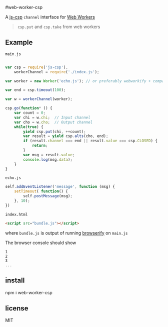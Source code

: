 #web-worker-csp

A [js-csp](https://github.com/ubolonton/js-csp) `channel` interface for [Web Workers](http://www.w3.org/TR/workers/)

>`csp.put` and `csp.take` from web workers

## Example
`main.js`

``` javascript

var csp = require('js-csp'),
    workerChannel = require('./index.js');

var worker = new Worker('echo.js'); // or preferably webworkify + compatible modified echo.js!

var end = csp.timeout(100);

var w = workerChannel(worker);

csp.go(function* () {
    var count = 0;
    var chi = w.chi;  // Input channel
    var cho = w.cho;  // Output channel
    while(true) {
        yield csp.put(chi, ++count);
        var result = yield csp.alts(cho, end);
        if (result.channel === end || result.value === csp.CLOSED) {
            return;
        }
        var msg = result.value;
        console.log(msg.data);
    }
}

```

`echo.js`

``` javascript
self.addEventListener('message', function (msg) {
    setTimeout( function() {
        self.postMessage(msg);
    }, 10);
})

```

`index.html`
``` html
<script src="bundle.js"></script>
```

where `bundle.js` is output of running [browserify](https://github.com/substack/browserify) on `main.js`

The browser console should show

```
1
2
3
...
```

## install
npm i web-worker-csp

## license
MIT
